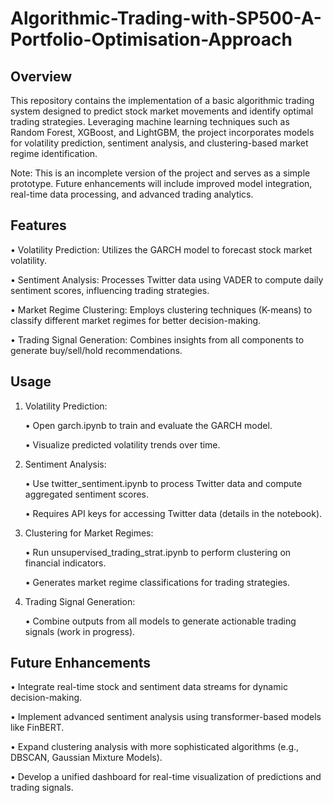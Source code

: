 # Algorithmic-Trading-with-SP500-A-Portfolio-Optimisation-Approach

## Overview

 This repository contains the implementation of a basic algorithmic trading system designed to predict stock market movements and identify optimal trading strategies. Leveraging machine learning techniques such as Random Forest, XGBoost, and LightGBM, the project incorporates models for volatility prediction, sentiment analysis, and clustering-based market regime identification.
 
 Note: This is an incomplete version of the project and serves as a simple prototype. Future enhancements will include improved model integration, real-time data processing, and advanced trading analytics.

## Features

•	Volatility Prediction: Utilizes the GARCH model to forecast stock market volatility.

•	Sentiment Analysis: Processes Twitter data using VADER to compute daily sentiment scores, influencing trading strategies.

•	Market Regime Clustering: Employs clustering techniques (K-means) to classify different market regimes for better decision-making.

•	Trading Signal Generation: Combines insights from all components to generate buy/sell/hold recommendations.

## Usage

1.	Volatility Prediction:
	
    •	Open garch.ipynb to train and evaluate the GARCH model.
  
    •	Visualize predicted volatility trends over time.

2.	Sentiment Analysis:
   
	•	Use twitter_sentiment.ipynb to process Twitter data and compute aggregated sentiment scores.

	•	Requires API keys for accessing Twitter data (details in the notebook).

4.	Clustering for Market Regimes:
   
	•	Run unsupervised_trading_strat.ipynb to perform clustering on financial indicators.

	•	Generates market regime classifications for trading strategies.

6.	Trading Signal Generation:
   
	•	Combine outputs from all models to generate actionable trading signals (work in progress).

## Future Enhancements

•	Integrate real-time stock and sentiment data streams for dynamic decision-making.

•	Implement advanced sentiment analysis using transformer-based models like FinBERT.

•	Expand clustering analysis with more sophisticated algorithms (e.g., DBSCAN, Gaussian Mixture Models).

•	Develop a unified dashboard for real-time visualization of predictions and trading signals.




